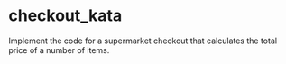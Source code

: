 # checkout_kata

Implement the code for a supermarket checkout that calculates the total price of a number of items.